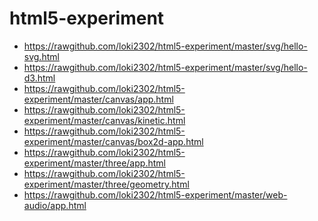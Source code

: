 html5-experiment
================

* https://rawgithub.com/loki2302/html5-experiment/master/svg/hello-svg.html
* https://rawgithub.com/loki2302/html5-experiment/master/svg/hello-d3.html
* https://rawgithub.com/loki2302/html5-experiment/master/canvas/app.html
* https://rawgithub.com/loki2302/html5-experiment/master/canvas/kinetic.html
* https://rawgithub.com/loki2302/html5-experiment/master/canvas/box2d-app.html
* https://rawgithub.com/loki2302/html5-experiment/master/three/app.html
* https://rawgithub.com/loki2302/html5-experiment/master/three/geometry.html
* https://rawgithub.com/loki2302/html5-experiment/master/web-audio/app.html
